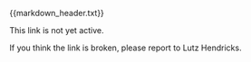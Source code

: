 {{markdown_header.txt}}

This link is not yet active.

If you think the link is broken, please report to Lutz Hendricks.